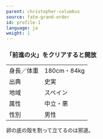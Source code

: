 ```yaml
---
parent: christopher-columbus
source: fate-grand-order
id: profile-1
language: ja
weight: 1
---
```


### 「前進の火」をクリアすると開放

<table>
  <tr><td>身長／体重</td><td>180cm・84kg</td></tr>
  <tr><td>出典</td><td>史実</td></tr>
  <tr><td>地域</td><td>スペイン</td></tr>
  <tr><td>属性</td><td>中立・悪</td></tr>
  <tr><td>性別</td><td>男性</td></tr>
</table>

卵の底の殻を割って立てるのは邪道。
